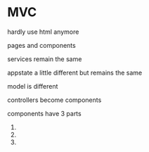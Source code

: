 # MVC

hardly use html anymore


pages and components

services remain the same

appstate a little different but remains the same

model is different


controllers become components


components have 3 parts
1. <template></template>
2. <script>javascript</script>
3. <style>

debug console  

@click

import {ref} from 'vue'
vuePoints: ref(0) 


in app state
vuePoints: computed(() => AppState.vuePoints) 
tempa


for anything to reach 
return appstate

dont define async inside of return.  